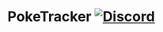 # PokeTracker [![Discord](https://img.shields.io/discord/831966641586831431)](https://discord.gg/7vqgtrjDGw)